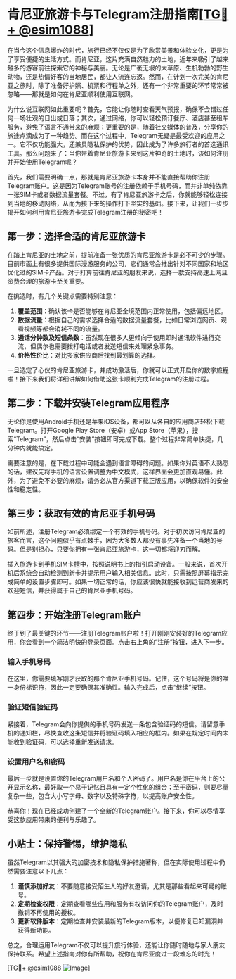 # 肯尼亚旅游卡与Telegram注册指南[[TG💪+ @esim1088](https://t.me/s/esim1088)]

在当今这个信息爆炸的时代，旅行已经不仅仅是为了欣赏美景和体验文化，更是为了享受便捷的生活方式。而肯尼亚，这片充满自然魅力的土地，近年来吸引了越来越多的游客前往探索它的神秘与美丽。无论是广袤无垠的大草原、生机勃勃的野生动物，还是热情好客的当地居民，都让人流连忘返。然而，在计划一次完美的肯尼亚之旅时，除了准备好护照、机票和行程单之外，还有一个非常重要的环节常常被忽略——那就是如何在肯尼亚顺利使用互联网。

为什么说互联网如此重要呢？首先，它能让你随时查看天气预报，确保不会错过任何一场壮观的日出或日落；其次，通过网络，你可以轻松预订餐厅、酒店甚至租车服务，避免了语言不通带来的麻烦；更重要的是，随着社交媒体的普及，分享你的旅途点滴成为了一种趋势。而在这个过程中，Telegram无疑是最受欢迎的应用之一。它不仅功能强大，还兼具隐私保护的优势，因此成为了许多旅行者的首选通讯工具。那么问题来了：当你带着肯尼亚旅游卡来到这片神奇的土地时，该如何注册并开始使用Telegram呢？

首先，我们需要明确一点，那就是肯尼亚旅游卡本身并不能直接帮助你注册Telegram账户。这是因为Telegram账号的注册依赖于手机号码，而并非单纯依靠一张SIM卡或者数据流量套餐。不过，有了肯尼亚旅游卡之后，你就能够轻松连接到当地的移动网络，从而为接下来的操作打下坚实的基础。接下来，让我们一步步揭开如何利用肯尼亚旅游卡完成Telegram注册的秘密吧！

## 第一步：选择合适的肯尼亚旅游卡

在踏上肯尼亚的土地之前，提前准备一张优质的肯尼亚旅游卡是必不可少的步骤。目前市面上有很多提供国际漫游服务的公司，它们通常会推出针对不同国家和地区优化过的SIM卡产品。对于打算前往肯尼亚的朋友来说，选择一款支持高速上网且资费合理的旅游卡至关重要。

在挑选时，有几个关键点需要特别注意：
1. **覆盖范围**：确认该卡是否能够在肯尼亚全境范围内正常使用，包括偏远地区。
2. **数据流量**：根据自己的需求选择合适的数据流量套餐，比如日常浏览网页、观看视频等都会消耗不同的流量。
3. **通话分钟数及短信条数**：虽然现在很多人更倾向于使用即时通讯软件进行交流，但偶尔也需要拨打电话或者发送短信来处理紧急事务。
4. **价格性价比**：对比多家供应商后找到最划算的选择。

一旦选定了心仪的肯尼亚旅游卡，并成功激活后，你就可以正式开启你的数字旅程啦！接下来我们将详细讲解如何借助这张卡顺利完成Telegram的注册过程。

## 第二步：下载并安装Telegram应用程序

无论你是使用Android手机还是苹果iOS设备，都可以从各自的应用商店轻松下载Telegram。打开Google Play Store（安卓）或App Store（苹果），搜索“Telegram”，然后点击“安装”按钮即可完成下载。整个过程非常简单快捷，几分钟内就能搞定。

需要注意的是，在下载过程中可能会遇到语言障碍的问题。如果你对英语不太熟悉的话，建议先将手机的语言设置调整为中文模式，这样界面会更加直观易懂。此外，为了避免不必要的麻烦，请务必从官方渠道下载正版应用，以确保软件的安全性和稳定性。

## 第三步：获取有效的肯尼亚手机号码

如前所述，注册Telegram必须绑定一个有效的手机号码。对于初次访问肯尼亚的旅客而言，这个问题似乎有点棘手，因为大多数人都没有事先准备一个当地的号码。但是别担心，只要你拥有一张肯尼亚旅游卡，这一切都将迎刃而解。

插入旅游卡到手机SIM卡槽中，按照说明书上的指引启动设备。一般来说，首次开机后系统会自动检测到新卡并提示用户输入相关信息。此时，只需按照屏幕指示完成简单的设置步骤即可。如果一切正常的话，你应该很快就能接收到运营商发来的欢迎短信，并获得属于自己的肯尼亚手机号码。

## 第四步：开始注册Telegram账户

终于到了最关键的环节——注册Telegram账户啦！打开刚刚安装好的Telegram应用，你会看到一个简洁明快的登录页面。点击右上角的“注册”按钮，进入下一步。

### 输入手机号码
在这里，你需要填写刚才获取的那个肯尼亚手机号码。记住，这个号码将是你的唯一身份标识符，因此一定要确保其准确性。输入完成后，点击“继续”按钮。

### 验证短信验证码
紧接着，Telegram会向你提供的手机号码发送一条包含验证码的短信。请留意手机的通知栏，尽快查收这条短信并将验证码填入相应的框内。如果在规定时间内未能收到验证码，可以选择重新发送请求。

### 设置用户名和密码
最后一步就是设置你的Telegram用户名和个人密码了。用户名是你在平台上的公开显示名称，最好取一个易于记忆且具有一定个性化的组合；至于密码，则要尽量复杂一些，包含大小写字母、数字以及特殊字符，以提高账户安全性。

恭喜你！现在已经成功创建了一个全新的Telegram账户。接下来，你可以尽情享受这款应用带来的便利与乐趣了。

## 小贴士：保持警惕，维护隐私

虽然Telegram以其强大的加密技术和隐私保护措施著称，但在实际使用过程中仍然需要注意以下几点：

1. **谨慎添加好友**：不要随意接受陌生人的好友邀请，尤其是那些看起来可疑的账号。
2. **定期检查权限**：定期查看哪些应用和服务有权访问你的Telegram账户，及时撤销不再使用的授权。
3. **更新软件版本**：定期检查并安装最新的Telegram版本，以便修复已知漏洞并获得新功能。

总之，合理运用Telegram不仅可以提升旅行体验，还能让你随时随地与家人朋友保持联系。希望上述指南对你有所帮助，祝你在肯尼亚度过一段难忘的时光！

[[TG💪+ @esim1088](https://t.me/s/esim1088) ![Image](https://i.postimg.cc/4NQfJmqS/Snipaste-2025-05-13-00-14-12.png)]